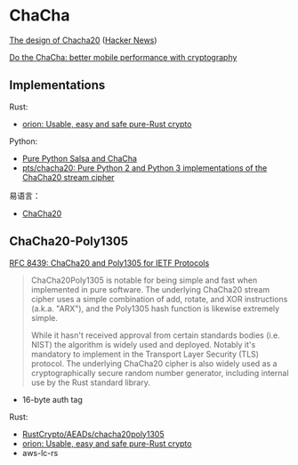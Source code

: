 # ChaCha
[The design of Chacha20](https://loup-vaillant.fr/tutorials/chacha20-design) ([Hacker News](https://news.ycombinator.com/item?id=13364424))

[Do the ChaCha: better mobile performance with cryptography](https://blog.cloudflare.com/do-the-chacha-better-mobile-performance-with-cryptography/)

## Implementations
Rust:
- [orion: Usable, easy and safe pure-Rust crypto](https://github.com/orion-rs/orion)

Python:
- [Pure Python Salsa and ChaCha](https://github.com/oconnor663/pure_python_salsa_chacha)
- [pts/chacha20: Pure Python 2 and Python 3 implementations of the ChaCha20 stream cipher](https://github.com/pts/chacha20)

易语言：
- [ChaCha20](ChaCha20.e)

## ChaCha20-Poly1305
[RFC 8439: ChaCha20 and Poly1305 for IETF Protocols](https://datatracker.ietf.org/doc/html/rfc8439)

> ChaCha20Poly1305 is notable for being simple and fast when implemented in pure software. The underlying ChaCha20 stream cipher uses a simple combination of add, rotate, and XOR instructions (a.k.a. "ARX"), and the Poly1305 hash function is likewise extremely simple.
> 
> While it hasn't received approval from certain standards bodies (i.e. NIST) the algorithm is widely used and deployed. Notably it's mandatory to implement in the Transport Layer Security (TLS) protocol. The underlying ChaCha20 cipher is also widely used as a cryptographically secure random number generator, including internal use by the Rust standard library.

- 16-byte auth tag

Rust:
- [RustCrypto/AEADs/chacha20poly1305](https://github.com/RustCrypto/AEADs/tree/master/chacha20poly1305)
- [orion: Usable, easy and safe pure-Rust crypto](https://github.com/orion-rs/orion)
- aws-lc-rs